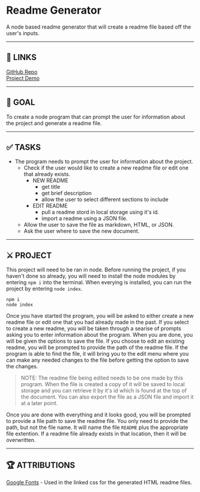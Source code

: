 <!-- id: XZ6R13, version: 1.0.0 -->
# Readme Generator
A node based readme generator that will create a readme file based off the user's inputs.

---
## 📌 LINKS
[GitHub Repo](https://github.com/ToMakPo/UWCB-09-Readme-Generator)<br>
[Project Demo](https://tomakpo.github.io/UWCB-09-Readme-Generator/)

---
## 🎯 GOAL
To create a node program that can prompt the user for information about the project and generate a readme file.

---
## ✅ TASKS
- The program needs to prompt the user for information about the project.
    - Check if the user would like to create a new readme file or edit one that already exists.
        - NEW README
            - get title
            - get brief description
            - allow the user to select different sections to include
        - EDIT README
            - pull a readme stord in local storage using it's id.
            - import a readme using a JSON file.
    - Allow the user to save the file as markdown, HTML, or JSON.
    - Ask the user where to save the new document.

---
## ⚔️ PROJECT

This project will need to be ran in node. Before running the project, if you haven't done so already, you will need to install the node modules by entering `npm i` into the terminal. When everying is installed, you can run the project by entering `node index`.

```
npm i
node index
```

Once you have started the program, you will be asked to either create a new readme file or edit one that you had already made in the past.
If you select to create a new readme, you will be taken through a searise of prompts asking you to enter information about the program. When you are done, you will be given the options to save the file.
If you choose to edit an existing readme, you will be prompted to provide the path of the readme file. If the program is able to find the file, it will bring you to the edit menu where you can make any needed changes to the file before getting the option to save the changes.

> NOTE: The readme file being edited needs to be one made by this program. When the file is created a copy of it will be saved to local storage and you can retrieve it by it's id which is found at the top of the document. You can also export the file as a JSON file and import it at a later point. 

Once you are done with everything and it looks good, you will be prompted to provide a file path to save the readme file. You only need to provide the path, but not the file name. It will name the file `README` plus the appropriate file extention. If a readme file already exists in that location, then it will be overwritten.

---
## 🏆 ATTRIBUTIONS
[Google Fonts](https://fonts.google.com/) - Used in the linked css for the generated HTML readme files.